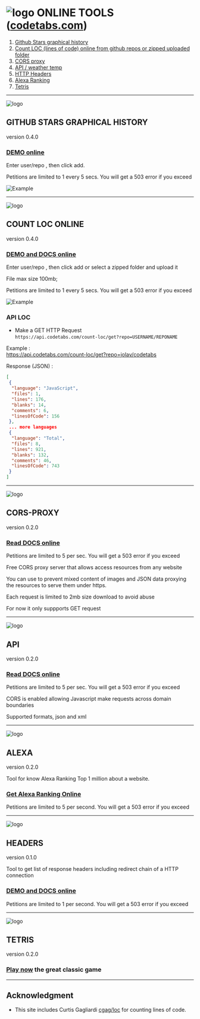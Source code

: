 # ![logo](https://github.com/jolav/codetabs/blob/master/_public/icons/ct64r.png?raw=true) **ONLINE TOOLS ([codetabs.com](https://codetabs.com))** 

1. [Github Stars graphical history](#github-stars-graphical-history)  
2. [Count LOC (lines of code) online from github repos or zipped uploaded folder](#count-loc-online)  
3. [CORS proxy](#cors-proxy)
4. [API / weather temp](#api)  
5. [HTTP Headers](#headers)
6. [Alexa Ranking](#alexa)
7. [Tetris](#tetris)  

<hr>

![logo](https://github.com/jolav/codetabs/blob/master/_public/icons/stars32.png?raw=true) 

## **GITHUB STARS GRAPHICAL HISTORY**

version 0.4.0

### **[DEMO online](https://codetabs.com/github-stars/github-star-history.html)**

Enter user/repo , then click add.

Petitions are limited to 1 every 5 secs. You will get a 503 error if you exceed 

![Example](https://github.com/jolav/codetabs/blob/master/_public/images/starExample.png?raw=true)

<hr>

![logo](https://github.com/jolav/codetabs/blob/master/_public/icons/count32.png?raw=true)  
## **COUNT LOC ONLINE** 

version 0.4.0

### **[DEMO and DOCS online](https://codetabs.com/count-loc/count-loc-online.html)**

Enter user/repo , then click add or select a zipped folder and upload it  

File max size 100mb;

Petitions are limited to 1 every 5 secs. You will get a 503 error if you exceed 

![Example](https://github.com/jolav/codetabs/blob/master/_public/images/locExample.png?raw=true)

### **API LOC**

*  Make a GET HTTP Request   
`https://api.codetabs.com/count-loc/get?repo=USERNAME/REPONAME`

Example :   
https://api.codetabs.com/count-loc/get?repo=jolav/codetabs

Response (JSON) :

```json
[
 {
  "language": "JavaScript",
  "files": 1,
  "lines": 176,
  "blanks": 14,
  "comments": 6,
  "linesOfCode": 156
 },   
 ... more languages
 {
  "language": "Total",
  "files": 8,
  "lines": 921,
  "blanks": 132,
  "comments": 46,
  "linesOfCode": 743
 }
]
```

<hr>

![logo](https://github.com/jolav/codetabs/blob/master/_public/icons/server32.png?raw=true)

## **CORS-PROXY**

version 0.2.0

### **[Read DOCS online](https://codetabs.com/cors-proxy/cors-proxy.html)**

Petitions are limited to 5 per sec. You will get a 503 error if you exceed 

Free CORS proxy server that allows access resources from any website

You can use to prevent mixed content of images and JSON data proxying the resources to serve them under https.

Each request is limited to 2mb size download to avoid abuse

For now it only suppports GET request

<hr>

![logo](https://github.com/jolav/codetabs/blob/master/_public/icons/hub32.png?raw=true) 

## **API** 

version 0.2.0

### **[Read DOCS online](https://codetabs.com/api/api.html)**

Petitions are limited to 5 per sec. You will get a 503 error if you exceed 

CORS is enabled allowing Javascript make requests across domain boundaries
       
Supported formats, json and xml  

<hr>

![logo](https://github.com/jolav/codetabs/blob/master/_public/icons/podium32.png?raw=true)

## **ALEXA**

version 0.2.0

Tool for know Alexa Ranking Top 1 million about a website.  

### **[Get Alexa Ranking Online](https://codetabs.com/alexa/alexa-ranking.html)**

Petitions are limited to 5 per second. You will get a 503 error if you exceed  

<hr>

![logo](https://github.com/jolav/codetabs/blob/master/_public/icons/headers32.png?raw=true)

## **HEADERS**

version 0.1.0

Tool to get list of response headers including redirect chain of a HTTP connection

### **[DEMO and DOCS online](https://codetabs.com/http-headers/headers.html)**

Petitions are limited to 1 per second. You will get a 503 error if you exceed

<hr>

![logo](https://github.com/jolav/codetabs/blob/master/_public/icons/tetris32.png?raw=true) 

## **TETRIS**

version 0.2.0

### **[Play now](https://codetabs.com/tetris-game/tetris.html)** the great classic game

<hr>

## **Acknowledgment**

* This site includes Curtis Gagliardi <a href="https://github.com/cgag/loc">cgag/loc</a> for counting lines of code.

